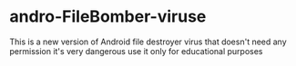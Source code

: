 # andro-FileBomber-viruse
This is a new version of Android file destroyer virus that doesn't need any permission it's very  dangerous use it only for educational purposes 
